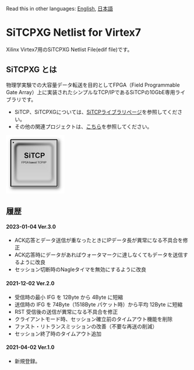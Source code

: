Read this in other languages: [English](README.md), [日本語](README.ja.md)

# SiTCPXG Netlist for Virtex7

Xilinx Virtex7用のSiTCPXG Netlist File(edif file)です。


## SiTCPXG とは

物理学実験での大容量データ転送を目的としてFPGA（Field Programmable Gate Array）上に実装されたシンプルなTCP/IPであるSiTCPの10GbE専用ライブラリです。

* SiTCP、SiTCPXGについては、[SiTCPライブラリページ](https://www.bbtech.co.jp/products/sitcp-library/)を参照してください。
* その他の関連プロジェクトは、[こちら](https://github.com/BeeBeansTechnologies)を参照してください。

![SiTCP](sitcp.png)


## 履歴

#### 2023-01-04 Ver.3.0
* ACK応答とデータ送信が重なったときにIPデータ長が異常になる不具合を修正
* ACK応答時にデータがあればウォータマークに達しなくてもデータを送信するように改良
* セッション切断時のNagleタイマを無効にするように改良

#### 2021-12-02 Ver.2.0
* 受信時の最小 IFG を 12Byte から 4Byte に短縮
* 送信時の IFG を 74Byte（1518Byte パケット時）から平均 12Byte に短縮
* RST 受信後の送信が異常になる不具合を修正
* クライアントモード時、セッション確立前のタイムアウト機能を削除
* ファスト・リトランスミッションの改善（不要な再送の削減）
* セッション終了時のタイムアウト追加

#### 2021-04-02 Ver.1.0

* 新規登録。

